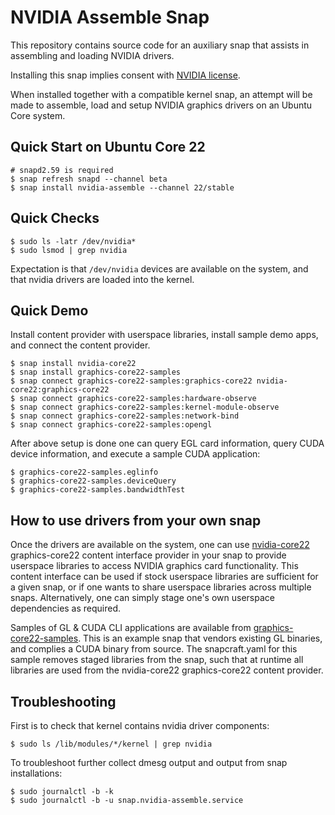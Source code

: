 # NVIDIA Assemble Snap

This repository contains source code for an auxiliary snap that
assists in assembling and loading NVIDIA drivers.

Installing this snap implies consent with [NVIDIA
license](https://www.nvidia.com/en-gb/drivers/geforce-license/).

When installed together with a compatible kernel snap, an attempt will
be made to assemble, load and setup NVIDIA graphics drivers on an
Ubuntu Core system.

## Quick Start on Ubuntu Core 22
    
    # snapd2.59 is required
    $ snap refresh snapd --channel beta
    $ snap install nvidia-assemble --channel 22/stable

## Quick Checks

    $ sudo ls -latr /dev/nvidia*
    $ sudo lsmod | grep nvidia

Expectation is that `/dev/nvidia` devices are available on the system,
and that nvidia drivers are loaded into the kernel.

## Quick Demo

Install content provider with userspace libraries, install sample demo
apps, and connect the content provider.

    $ snap install nvidia-core22
    $ snap install graphics-core22-samples
    $ snap connect graphics-core22-samples:graphics-core22 nvidia-core22:graphics-core22
    $ snap connect graphics-core22-samples:hardware-observe
    $ snap connect graphics-core22-samples:kernel-module-observe
    $ snap connect graphics-core22-samples:network-bind
    $ snap connect graphics-core22-samples:opengl

After above setup is done one can query EGL card information, query
CUDA device information, and execute a sample CUDA application:

    $ graphics-core22-samples.eglinfo
    $ graphics-core22-samples.deviceQuery
    $ graphics-core22-samples.bandwidthTest

## How to use drivers from your own snap

Once the drivers are available on the system, one can use
[nvidia-core22](https://github.com/xnox/nvidia-core22) graphics-core22
content interface provider in your snap to provide userspace libraries
to access NVIDIA graphics card functionality. This content interface
can be used if stock userspace libraries are sufficient for a given
snap, or if one wants to share userspace libraries across multiple
snaps. Alternatively, one can simply stage one's own userspace
dependencies as required.

Samples of GL & CUDA CLI applications are available from
[graphics-core22-samples](https://github.com/xnox/graphics-core22-samples). This
is an example snap that vendors existing GL binaries, and complies a
CUDA binary from source. The snapcraft.yaml for this sample removes
staged libraries from the snap, such that at runtime all libraries are
used from the nvidia-core22 graphics-core22 content provider.

## Troubleshooting

First is to check that kernel contains nvidia driver components:

    $ sudo ls /lib/modules/*/kernel | grep nvidia

To troubleshoot further collect dmesg output and output from snap
installations:

    $ sudo journalctl -b -k
    $ sudo journalctl -b -u snap.nvidia-assemble.service
